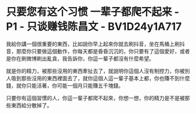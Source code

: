 # 只要您有这个习惯 一辈子都爬不起来 - P1 - 只谈赚钱陈昌文 - BV1D24y1A717

我給你講一個很重要的東西，比如說你早上起來你就去刷抖音，坐在馬桶上刷抖音，那麼你只要做這個動作，你每天都是昏昏沉沉的，你只要有了這個愛好，或者是你在刷微博刷出亂貪，我告訴你，你這一輩子都沒有什麼希望。

就是你的精力，被那些沒用的東西牽扯去了，就說明你這個人沒有制控力，你被別人吸到那些沒用的東西裡面去了，就你這個人這一輩子基本上都，你也賺不到什麼錢，就你只能活著，你可能一個月只能賺五千塊錢。

只要你有這個習慣的人，你這一輩子都爬不起來，你想一想，你的精力是不是被那些東西給分散掉了。